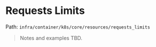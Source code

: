 # Requests Limits

Path: `infra/container/k8s/core/resources/requests_limits`

> Notes and examples TBD.

